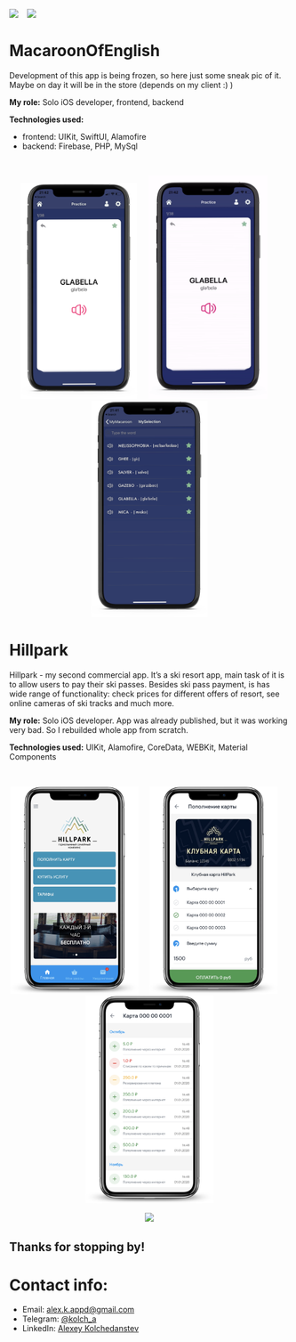 <a href="https://t.me/kolch_dev"><img src="https://img.shields.io/static/v1?label=telegram&message=@kolch_dev&color=blue&style=for-the-badge&logo=telegram"></a>&nbsp;&nbsp;&nbsp; <a href="mailto:alex.k.appd@gmail.com"><img src="https://img.shields.io/static/v1?label=mail&message=alex.k.appd@gmail.com&color=red&style=for-the-badge&logo=gmail"></a>&nbsp;&nbsp;&nbsp;
  
  # MacaroonOfEnglish
Development of this app is being frozen, so here just some sneak pic of it. Maybe on day it will be in the store (depends on my client :) )

**My role:** Solo iOS developer, frontend, backend

**Technologies used:**
- frontend: UIKit, SwiftUI, Alamofire
- backend: Firebase, PHP, MySql
 
 <br/>
<p align="center">
<img src="imgs/MoE/mainImg.png" width="210">&nbsp;&nbsp;&nbsp;&nbsp;&nbsp;<img src="imgs/MoE/main.gif" width="215">&nbsp;&nbsp;&nbsp;&nbsp;&nbsp;<img src="imgs/MoE/macaroonSaved.png" width="210">
</p>



 # Hillpark
 Hillpark - my second commercial app. It’s a ski resort app, main task of it is to allow users to pay their ski passes. Besides ski pass payment, is has wide range of functionality: check prices for different offers of resort, see online cameras of ski tracks and much more.
 
 **My role:** Solo iOS developer. App was already published, but it was working very bad. So I rebuilded whole app from scratch. 

**Technologies used:** UIKit, Alamofire, CoreData, WEBKit, Material Components
 
 <br/>
<p align="center">
<img src="imgs/hillpark/main.png" width="230">&nbsp;&nbsp;&nbsp;&nbsp;&nbsp;<img src="imgs/hillpark/payment.png" width="230">&nbsp;&nbsp;&nbsp;&nbsp;&nbsp;<img src="imgs/hillpark/history.png" width="230">
  <div align="center">
  <a href="https://apps.apple.com/ru/app/hillpark/id1439173558?l=en"><image src="imgs/appStore.svg"></a>
  </div>
</p>


## Thanks for stopping by!

# Contact info:
- Email: <a href="mailto:alex.k.appd@gmail.com">alex.k.appd@gmail.com</a>
- Telegram: <a href="https://t.me/kolch_a">@kolch_a</a>
- LinkedIn: <a href="https://www.linkedin.com/in/alexey-kolchedanstev-4a19251a6">Alexey Kolchedanstev</a>
